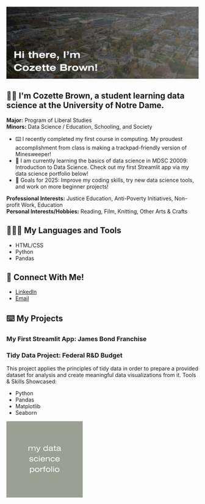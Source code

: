 ![Banner Image](banner.jpg)

## 👋🏻 I'm Cozette Brown, a student learning data science at the University of Notre Dame.

**Major:** Program of Liberal Studies\
**Minors:** Data Science / Education, Schooling, and Society

- ⌨️ I recently completed my first course in computing. My proudest accomplishment from class is making a trackpad-friendly version of Minesweeper! 
- 🌱  I am currently learning the basics of data science in MDSC 20009: Introduction to Data Science. Check out my first Streamlit app via my data science portfolio below!
- 🥅  Goals for 2025: Improve my coding skills, try new data science tools, and work on more beginner projects!

**Professional Interests:** Justice Education, Anti-Poverty Initiatives, Non-profit Work, Education\
**Personal Interests/Hobbies:** Reading, Film, Knitting, Other Arts & Crafts

## 👩🏼‍💻 My Languages and Tools

- HTML/CSS
- Python
- Pandas

## 💬 Connect With Me!

- [LinkedIn](https://www.linkedin.com/in/cozette-brown)
- [Email](mailto:cbrown64@nd.edu)

## ⌨️ My Projects

### My First Streamlit App: James Bond Franchise

### Tidy Data Project: Federal R&D Budget
This project applies the principles of tidy data in order to prepare a provided dataset for analysis and create meaningful data visualizations from it.
Tools & Skills Showcased:
* Python
* Pandas
* Matplotlib
* Seaborn


[![View my data science portfolio](data-science-portfolio-button.jpg)](https://www.github.com/cozette-brown/BROWN-Data-Science-Portfolio)
